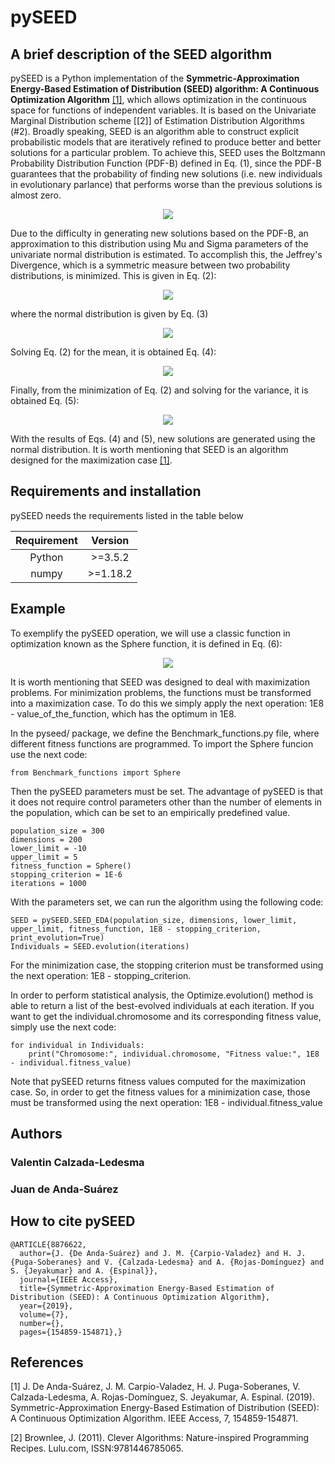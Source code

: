 # pySEED
## A brief description of the SEED algorithm
pySEED is a Python implementation of the **Symmetric-Approximation Energy-Based Estimation of Distribution (SEED) algorithm: A Continuous Optimization Algorithm** [[1]](#1), which allows optimization in the continuous space for functions of independent variables. It is based on the Univariate Marginal Distribution scheme [[2]] of Estimation Distribution Algorithms (#2). Broadly speaking, SEED is an algorithm able to construct explicit probabilistic models that are iteratively refined to produce better and better solutions for a particular problem. To achieve this, SEED uses the Boltzmann Probability Distribution Function (PDF-B) defined in Eq. (1), since the PDF-B guarantees that the probability of finding new solutions (i.e. new individuals in evolutionary parlance) that performs worse than the previous solutions is almost zero.
<p align="center"><img src="img/eq1.svg" /><p>



Due to the difficulty in generating new solutions based on the PDF-B, an approximation to this distribution using Mu and Sigma parameters of the univariate normal distribution is estimated. To accomplish this, the Jeffrey's Divergence, which is a symmetric measure between two probability distributions, is minimized. This is given in Eq. (2):

<p align="center"><img src="img/2.svg" /><p>

where the normal distribution is given by Eq. (3)

<p align="center"><img src="img/eq3.svg" /><p>

Solving Eq. (2) for the mean, it is obtained Eq. (4):

<p align="center"><img src="img/eq4.svg" /><p>

Finally, from the minimization of Eq. (2) and solving for the variance, it is obtained Eq. (5):

<p align="center"><img src="img/eq5.svg" /><p>

With the results of Eqs. (4) and (5), new solutions are generated using the normal distribution. It is worth mentioning that SEED is an algorithm designed for the maximization case [[1]](#1).

## Requirements and installation
pySEED needs the requirements listed in the table below

| Requirement | Version |
| :---: | :---: |
| Python | >=3.5.2 |
| numpy | >=1.18.2 |


## Example
To exemplify the pySEED operation, we will use a classic function in optimization known as the Sphere function, it is defined in Eq. (6):

<p align="center"><img src="img/eq6.svg" /><p>


It is worth mentioning that SEED was designed to deal with maximization problems. For minimization problems, the functions must be transformed into a maximization case. To do this we simply apply the next operation: 1E8 - value_of_the_function, which has the optimum in 1E8.


In the pyseed/ package, we define the Benchmark_functions.py file, where different fitness functions are programmed. To import the Sphere funcion use the next code:

```
from Benchmark_functions import Sphere
```

Then the pySEED parameters must be set. The advantage of pySEED is that it does not require control parameters other than the number of elements in the population, which can be set to an empirically predefined value.


```
population_size = 300
dimensions = 200
lower_limit = -10
upper_limit = 5
fitness_function = Sphere()
stopping_criterion = 1E-6
iterations = 1000
```

With the parameters set, we can run the algorithm using the following code:

```
SEED = pySEED.SEED_EDA(population_size, dimensions, lower_limit, upper_limit, fitness_function, 1E8 - stopping_criterion, print_evolution=True)
Individuals = SEED.evolution(iterations)
```

For the minimization case, the stopping criterion must be transformed using the next operation: 1E8 - stopping_criterion.

In order to perform statistical analysis, the Optimize.evolution() method is able to return a list of the best-evolved individuals at each iteration. If you want to get the individual.chromosome and its corresponding fitness value, simply use the next code: 

```
for individual in Individuals:
    print("Chromosome:", individual.chromosome, "Fitness value:", 1E8 - individual.fitness_value)
```

Note that pySEED returns fitness values computed for the maximization case. So, in order to get the fitness values for a minimization case, those must be transformed using the next operation: 1E8 - individual.fitness_value


## Authors
### Valentin Calzada-Ledesma
### Juan de Anda-Suárez

## How to cite pySEED
```
@ARTICLE{8876622,
  author={J. {De Anda-Suárez} and J. M. {Carpio-Valadez} and H. J. {Puga-Soberanes} and V. {Calzada-Ledesma} and A. {Rojas-Domínguez} and S. {Jeyakumar} and A. {Espinal}},
  journal={IEEE Access},
  title={Symmetric-Approximation Energy-Based Estimation of Distribution (SEED): A Continuous Optimization Algorithm},
  year={2019},
  volume={7},
  number={},
  pages={154859-154871},}
```


## References
<a id="1">[1]</a>
J. De Anda-Suárez, J. M. Carpio-Valadez, H. J. Puga-Soberanes, V. Calzada-Ledesma, A. Rojas-Domínguez, S. Jeyakumar, A. Espinal. (2019). Symmetric-Approximation Energy-Based Estimation of Distribution (SEED): A Continuous Optimization Algorithm.
IEEE Access, 7, 154859-154871.

<a id="2">[2]</a>
Brownlee, J. (2011).
Clever Algorithms: Nature-inspired Programming Recipes.
Lulu.com, ISSN:9781446785065.
